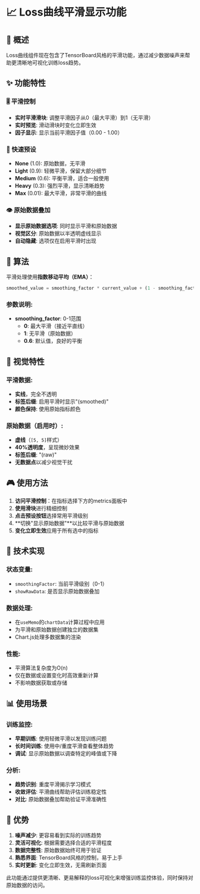 # 📈 Loss曲线平滑显示功能

## 🎯 概述

Loss曲线组件现在包含了TensorBoard风格的平滑功能，通过减少数据噪声来帮助更清晰地可视化训练loss趋势。

## ✨ 功能特性

### 🎚️ 平滑控制
- **实时平滑滑块**: 调整平滑因子从0（最大平滑）到1（无平滑）
- **实时预览**: 滑动滑块时变化立即生效
- **因子显示**: 显示当前平滑因子值（0.00 - 1.00）

### 🔘 快速预设
- **None** (1.0): 原始数据，无平滑
- **Light** (0.9): 轻微平滑，保留大部分细节
- **Medium** (0.6): 平衡平滑，适合一般使用
- **Heavy** (0.3): 强烈平滑，显示清晰趋势
- **Max** (0.01): 最大平滑，非常平滑的曲线

### 👁️ 原始数据叠加
- **显示原始数据选项**: 同时显示平滑和原始数据
- **视觉区分**: 原始数据以半透明虚线显示
- **自动隐藏**: 选项仅在启用平滑时出现

## 🧮 算法

平滑处理使用**指数移动平均（EMA）**：

```javascript
smoothed_value = smoothing_factor * current_value + (1 - smoothing_factor) * previous_smoothed_value
```

### 参数说明:
- **smoothing_factor**: 0-1范围
  - **0**: 最大平滑（接近平直线）
  - **1**: 无平滑（原始数据）
  - **0.6**: 默认值，良好的平衡

## 🎨 视觉特性

### 平滑数据:
- **实线**，完全不透明
- **标签后缀**: 启用平滑时显示"(smoothed)"
- **颜色保持**: 使用原始指标颜色

### 原始数据（启用时）:
- **虚线**（`[5, 5]`样式）
- **40%透明度**，呈现微妙效果
- **标签后缀**: "(raw)"
- **无数据点**以减少视觉干扰

## 🎮 使用方法

1. **访问平滑控制**：在指标选择下方的metrics面板中
2. **使用滑块**进行精细控制
3. **点击预设按钮**选择常用平滑级别
4. **切换"显示原始数据"**以比较平滑与原始数据
5. **变化立即生效**应用于所有选中的指标

## 🔧 技术实现

### 状态变量:
- `smoothingFactor`: 当前平滑级别（0-1）
- `showRawData`: 是否显示原始数据叠加

### 数据处理:
- 在`useMemo`的`chartData`计算过程中应用
- 为平滑和原始数据创建独立的数据集
- Chart.js处理多数据集的渲染

### 性能:
- 平滑算法复杂度为O(n)
- 仅在数据或设置变化时高效重新计算
- 不影响数据获取或存储

## 📊 使用场景

### 训练监控:
- **早期训练**: 使用轻微平滑以发现训练问题
- **长时间训练**: 使用中/重度平滑查看整体趋势
- **调试**: 显示原始数据以调查特定的峰值或下降

### 分析:
- **趋势识别**: 重度平滑揭示学习模式
- **收敛评估**: 平滑曲线帮助评估训练稳定性
- **对比**: 原始数据叠加帮助验证平滑准确性

## 🎯 优势

1. **噪声减少**: 更容易看到实际的训练趋势
2. **灵活可视化**: 根据需要选择合适的平滑程度
3. **数据完整性**: 原始数据始终可用于验证
4. **熟悉界面**: TensorBoard风格的控制，易于上手
5. **实时更新**: 变化立即生效，无需刷新页面

此功能通过提供更清晰、更易解释的loss可视化来增强训练监控体验，同时保持对原始数据的访问。